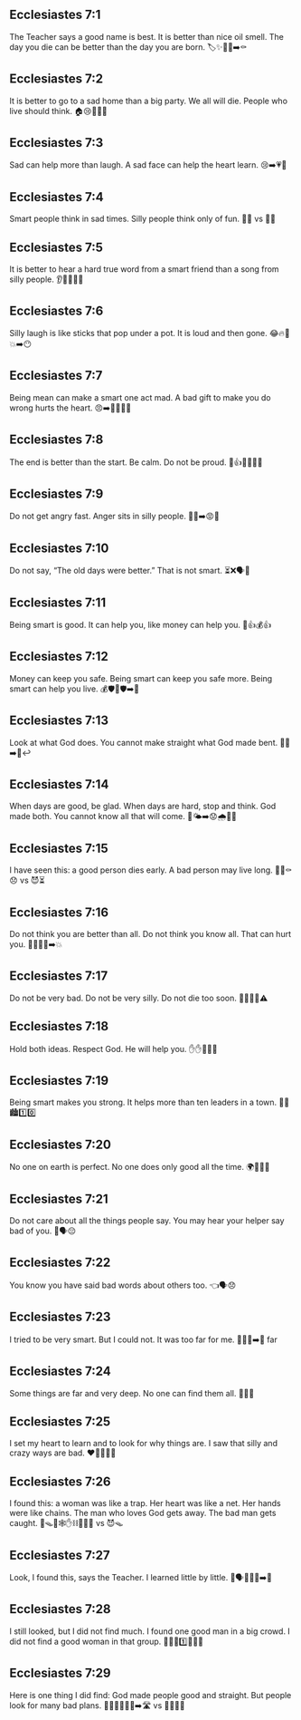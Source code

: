 ## Ecclesiastes 7:1
The Teacher says a good name is best. It is better than nice oil smell. The day you die can be better than the day you are born. 🏷️✨🧴👶➡️⚰️
## Ecclesiastes 7:2
It is better to go to a sad home than a big party. We all will die. People who live should think. 🏠😢🎉❌🤔
## Ecclesiastes 7:3
Sad can help more than laugh. A sad face can help the heart learn. 😢➡️💗🙂
## Ecclesiastes 7:4
Smart people think in sad times. Silly people think only of fun. 🧠😢 vs 🤪🎉
## Ecclesiastes 7:5
It is better to hear a hard true word from a smart friend than a song from silly people. 👂🧠✅🎶🤪
## Ecclesiastes 7:6
Silly laugh is like sticks that pop under a pot. It is loud and then gone. 😂🔥🍲💥➡️😶
## Ecclesiastes 7:7
Being mean can make a smart one act mad. A bad gift to make you do wrong hurts the heart. 😠➡️🤯🎁❌💔
## Ecclesiastes 7:8
The end is better than the start. Be calm. Do not be proud. 🏁👍🧘‍♂️🚫😤
## Ecclesiastes 7:9
Do not get angry fast. Anger sits in silly people. 🐢🙂➡️😡🤪
## Ecclesiastes 7:10
Do not say, “The old days were better.” That is not smart. ⏳❌🗣️🧠
## Ecclesiastes 7:11
Being smart is good. It can help you, like money can help you. 🧠👍💰👍
## Ecclesiastes 7:12
Money can keep you safe. Being smart can keep you safe more. Being smart can help you live. 💰🛡️🧠🛡️➡️🌱
## Ecclesiastes 7:13
Look at what God does. You cannot make straight what God made bent. 👀🙏➡️📏↩️
## Ecclesiastes 7:14
When days are good, be glad. When days are hard, stop and think. God made both. You cannot know all that will come. 🙂🌤️➡️😟🌧️🙏🤔
## Ecclesiastes 7:15
I have seen this: a good person dies early. A bad person may live long. 👀🙂⚰️😞 vs 😈⏳
## Ecclesiastes 7:16
Do not think you are better than all. Do not think you know all. That can hurt you. 🚫😇🚫🧠➡️💥
## Ecclesiastes 7:17
Do not be very bad. Do not be very silly. Do not die too soon. 🚫😈🚫🤪⚠️
## Ecclesiastes 7:18
Hold both ideas. Respect God. He will help you. ✋✋📝🙏🤲
## Ecclesiastes 7:19
Being smart makes you strong. It helps more than ten leaders in a town. 🧠💪🏙️1️⃣0️⃣
## Ecclesiastes 7:20
No one on earth is perfect. No one does only good all the time. 🌍🙅‍♂️✨
## Ecclesiastes 7:21
Do not care about all the things people say. You may hear your helper say bad of you. 🙉🗣️😔
## Ecclesiastes 7:22
You know you have said bad words about others too. 👈🗣️😞
## Ecclesiastes 7:23
I tried to be very smart. But I could not. It was too far for me. 🧠🏃‍♂️➡️📏 far
## Ecclesiastes 7:24
Some things are far and very deep. No one can find them all. 🌊🔎🤷
## Ecclesiastes 7:25
I set my heart to learn and to look for why things are. I saw that silly and crazy ways are bad. ❤️📖🔎🤪❌
## Ecclesiastes 7:26
I found this: a woman was like a trap. Her heart was like a net. Her hands were like chains. The man who loves God gets away. The bad man gets caught. 👩🪤💗🕸️✋⛓️🙏🏃‍♂️ vs 😈🪤
## Ecclesiastes 7:27
Look, I found this, says the Teacher. I learned little by little. 👀🗣️👨‍🏫🔢➡️🧠
## Ecclesiastes 7:28
I still looked, but I did not find much. I found one good man in a big crowd. I did not find a good woman in that group. 👀😕🙂1️⃣👥❌👩
## Ecclesiastes 7:29
Here is one thing I did find: God made people good and straight. But people look for many bad plans. 🙏👨‍👩‍👧‍👦✅➡️🛣️ vs 👥🧠🌀❌
